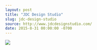```yaml
---
layout: post
title: "JDC Design Studio"
slug: jdc-design-studio
source: http://www.jdcdesignstudio.com/
date: 2015-8-31 00:00:00 -0700
---
```


<img src="{{ site.url }}/assets/img/screenshots/jdc-design-studio.jpg">
